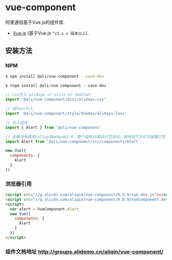 # vue-component
阿里通信基于Vue.js的组件库.

<p align="center"></a></p>

* [Vue.js](http://vuejs.org/) (基于Vue.js `^v1.x.x 版本以上`).


## 安装方法

### NPM

```bash
$ npm install @ali/vue-component --save-dev
```


```js
$ tnpm install @ali/vue-component --save-dev

// css引入 alidayu or alitx or tmallwt
import '@ali/vue-component/dist/alidayu.css'

// 或less引入
import '@ali/vue-component/style/themes/alidayu.less'

// 引入组件
import { Alert } from '@ali/vue-component'

// 如果没有使用rollup或webpak2.0，整个组件JS都会打包进去，使用如下方式可按需打包
import Alert from '@ali/vue-component/src/components/Alert'

new Vue({
  components: {
    Alert
  }
})
```

### 浏览器引用

```html
<script src="//g.alicdn.com/aliqin/vue-component/0.0.9/vue.dev.js"></script>
<script src="//g.alicdn.com/aliqin/vue-component/0.0.9/VueComponent.dev.js"></script>
<script>
  var alert = VueComponent.Alert
  new Vue({
    components: {
      Alert
    }
  })
</script>
```

### 组件文档地址 http://groups.alidemo.cn/aliqin/vue-component/

